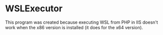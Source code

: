 # WSLExecutor

This program was created because executing WSL from PHP in IIS doesn't work when the x86 version is installed (it does for the x64 version).
